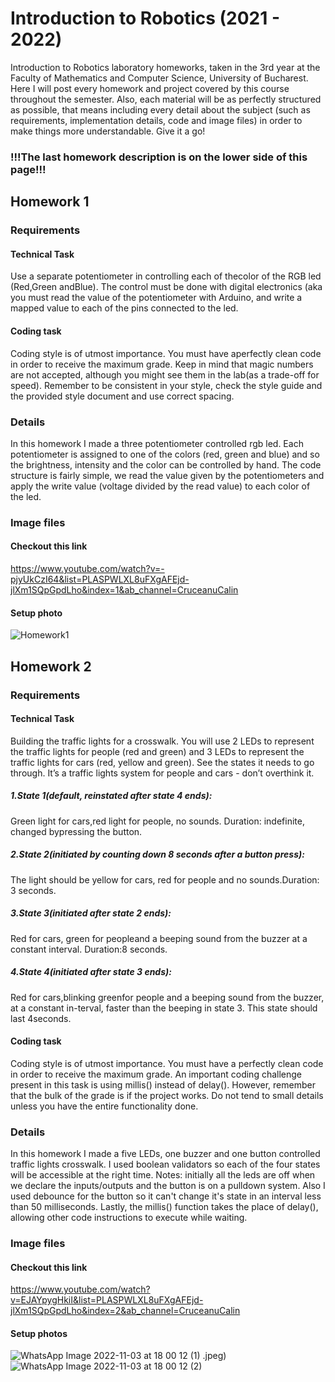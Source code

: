  # Introduction to Robotics (2021 - 2022)
 Introduction to Robotics laboratory homeworks, taken in the 3rd year at the Faculty of Mathematics and Computer Science, University of Bucharest. Here I will post every homework and project covered by this course throughout the semester. Also, each material will be as perfectly structured as possible, that means including every detail about the subject (such as requirements, implementation details, code and image files) in order to make things more understandable. Give it a go!
 
 ### !!!The last homework description is on the lower side of this page!!!

 ## Homework 1

 ### Requirements 
 #### Technical Task
 Use a separate potentiometer in controlling each of thecolor of the RGB led (Red,Green andBlue). The control must be done with digital electronics (aka you must read the value of the potentiometer with Arduino, and write a mapped value to each of the pins connected to the led.
 #### Coding task
 Coding style is of utmost importance. You must have aperfectly clean code in order to receive the maximum grade. Keep in mind that magic numbers are not accepted, although you might see them in the lab(as a trade-off for speed). Remember to be consistent in your style, check the style guide and the provided style  document and use correct spacing.
 
 ### Details
 In this homework I made a three potentiometer controlled rgb led. Each potentiometer is assigned to one of the colors (red, green and blue) and so the brightness, intensity and the color can be controlled by hand. The code structure is fairly simple, we read the value given by the potentiometers and apply the write value (voltage divided by the read value) to each color of the led.
 
 ### Image files
 #### Checkout this link
 https://www.youtube.com/watch?v=-pjyUkCzI64&list=PLASPWLXL8uFXgAFEjd-jlXm1SQpGpdLho&index=1&ab_channel=CruceanuCalin
 #### Setup photo
 ![Homework1](https://user-images.githubusercontent.com/80258120/197415867-93f705b3-5815-4154-92a3-d8d9842ab5b1.jpeg)

 ## Homework 2

 ### Requirements 
 #### Technical Task
 Building the traffic lights for a crosswalk. You will use 2 LEDs to represent the traffic lights for people (red and green) and 3 LEDs to represent the traffic lights for cars (red, yellow and green). See the states it needs to go through. It’s a traffic lights system for people and cars - don’t overthink it.
 
 ##### 1.State 1(default, reinstated after state 4 ends):  
 Green light for cars,red  light  for  people,  no  sounds.   Duration:  indefinite,  changed  bypressing the button.
 ##### 2.State 2(initiated by counting down 8 seconds after a button press):
 The  light  should  be  yellow  for  cars,  red  for  people  and  no  sounds.Duration:  3 seconds.
 ##### 3.State 3(initiated after state 2 ends): 
 Red for cars, green for peopleand a beeping sound from the buzzer at a constant interval. Duration:8 seconds.
 ##### 4.State 4(initiated after state 3 ends): 
 Red for cars,blinking greenfor people and a beeping sound from the buzzer,  at a constant in-terval,  faster than the beeping in state 3.  This state should last 4seconds.
 
 #### Coding task
 Coding style is of utmost importance. You must have a perfectly clean code in order to receive the maximum grade. An important coding challenge present in this task is using millis() instead of delay(). However, remember that the bulk of the grade is if the project works. Do not tend to small details unless you have the entire functionality done.
 
 ### Details
 In this homework I made a five LEDs, one buzzer and one button controlled traffic lights crosswalk. I used boolean validators so each of the four states will be accessible at the right time. Notes: initially all the leds are off when we declare the inputs/outputs and the button is on a pulldown system. Also I used debounce for the button so it can't change it's state in an interval less than 50 milliseconds. Lastly, the millis() function takes the place of delay(), allowing other code instructions to execute while waiting. 
 
 ### Image files
 #### Checkout this link
 https://www.youtube.com/watch?v=EJAYpygHkiI&list=PLASPWLXL8uFXgAFEjd-jlXm1SQpGpdLho&index=2&ab_channel=CruceanuCalin
 #### Setup photos
 ![WhatsApp Image 2022-11-03 at 18 00 12 (1)](https://user-images.githubusercontent.com/80258120/199771798-64d78e0c-d45f-429f-9ff9-e62293be4892.jpeg)
.jpeg)
 ![WhatsApp Image 2022-11-03 at 18 00 12 (2)](https://user-images.githubusercontent.com/80258120/199771882-c838ade3-b7be-4c21-aedd-60dfad0855c7.jpeg)

 
